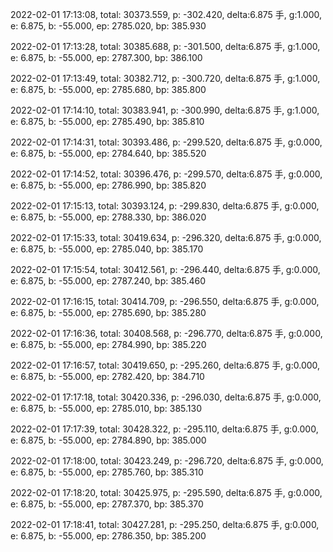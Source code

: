 2022-02-01 17:13:08, total: 30373.559, p: -302.420, delta:6.875 手, g:1.000, e: 6.875, b: -55.000, ep: 2785.020, bp: 385.930

2022-02-01 17:13:28, total: 30385.688, p: -301.500, delta:6.875 手, g:1.000, e: 6.875, b: -55.000, ep: 2787.300, bp: 386.100

2022-02-01 17:13:49, total: 30382.712, p: -300.720, delta:6.875 手, g:1.000, e: 6.875, b: -55.000, ep: 2785.680, bp: 385.800

2022-02-01 17:14:10, total: 30383.941, p: -300.990, delta:6.875 手, g:1.000, e: 6.875, b: -55.000, ep: 2785.490, bp: 385.810

2022-02-01 17:14:31, total: 30393.486, p: -299.520, delta:6.875 手, g:0.000, e: 6.875, b: -55.000, ep: 2784.640, bp: 385.520

2022-02-01 17:14:52, total: 30396.476, p: -299.570, delta:6.875 手, g:0.000, e: 6.875, b: -55.000, ep: 2786.990, bp: 385.820

2022-02-01 17:15:13, total: 30393.124, p: -299.830, delta:6.875 手, g:0.000, e: 6.875, b: -55.000, ep: 2788.330, bp: 386.020

2022-02-01 17:15:33, total: 30419.634, p: -296.320, delta:6.875 手, g:0.000, e: 6.875, b: -55.000, ep: 2785.040, bp: 385.170

2022-02-01 17:15:54, total: 30412.561, p: -296.440, delta:6.875 手, g:0.000, e: 6.875, b: -55.000, ep: 2787.240, bp: 385.460

2022-02-01 17:16:15, total: 30414.709, p: -296.550, delta:6.875 手, g:0.000, e: 6.875, b: -55.000, ep: 2785.690, bp: 385.280

2022-02-01 17:16:36, total: 30408.568, p: -296.770, delta:6.875 手, g:0.000, e: 6.875, b: -55.000, ep: 2784.990, bp: 385.220

2022-02-01 17:16:57, total: 30419.650, p: -295.260, delta:6.875 手, g:0.000, e: 6.875, b: -55.000, ep: 2782.420, bp: 384.710

2022-02-01 17:17:18, total: 30420.336, p: -296.030, delta:6.875 手, g:0.000, e: 6.875, b: -55.000, ep: 2785.010, bp: 385.130

2022-02-01 17:17:39, total: 30428.322, p: -295.110, delta:6.875 手, g:0.000, e: 6.875, b: -55.000, ep: 2784.890, bp: 385.000

2022-02-01 17:18:00, total: 30423.249, p: -296.720, delta:6.875 手, g:0.000, e: 6.875, b: -55.000, ep: 2785.760, bp: 385.310

2022-02-01 17:18:20, total: 30425.975, p: -295.590, delta:6.875 手, g:0.000, e: 6.875, b: -55.000, ep: 2787.370, bp: 385.370

2022-02-01 17:18:41, total: 30427.281, p: -295.250, delta:6.875 手, g:0.000, e: 6.875, b: -55.000, ep: 2786.350, bp: 385.200